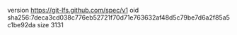 version https://git-lfs.github.com/spec/v1
oid sha256:7deca3cd038c776eb52721f70d71e763632af48d5c79be7d6a2f85a5c1be92da
size 3131
